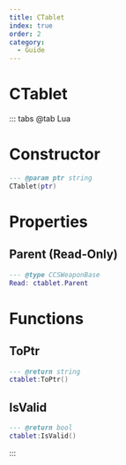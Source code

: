 ```yaml
---
title: CTablet
index: true
order: 2
category:
  - Guide
---
```


# CTablet

::: tabs
@tab Lua
# Constructor
```lua
--- @param ptr string
CTablet(ptr)
```
# Properties
## Parent (Read-Only)
```lua
--- @type CCSWeaponBase
Read: ctablet.Parent
```
# Functions
## ToPtr
```lua
--- @return string
ctablet:ToPtr()
```
## IsValid
```lua
--- @return bool
ctablet:IsValid()
```

:::